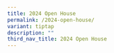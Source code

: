 ```yaml
---
title: 2024 Open House
permalink: /2024-open-house/
variant: tiptap
description: ""
third_nav_title: 2024 Open House
---
```

